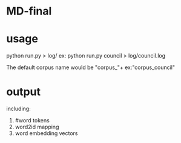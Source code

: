 # MD-final

# usage 
python run.py <the new word> > log/<log file>
ex:
python run.py council > log/council.log

The default corpus name would be "corpus_"+<the new word> ex:"corpus_council"

# output

including:

1. #word tokens
2. word2id mapping
3. word embedding vectors
